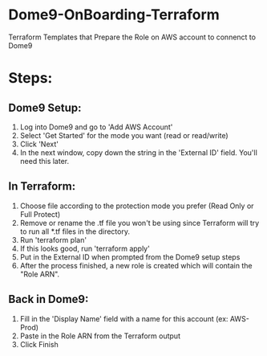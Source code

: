 # Dome9-OnBoarding-Terraform
Terraform Templates that Prepare the Role on AWS account to connenct to Dome9 

# Steps:

## Dome9 Setup:
1. Log into Dome9 and go to 'Add AWS Account'
2. Select 'Get Started' for the mode you want (read or read/write)
3. Click 'Next' 
4. In the next window, copy down the string in the 'External ID' field. You'll need this later. 

## In Terraform:
1. Choose file according to the protection mode you prefer (Read Only or Full Protect)
2. Remove or rename the .tf file you won't be using since Terraform will try to run all *.tf files in the directory.
3. Run 'terraform plan'
4. If this looks good, run 'terraform apply'
5. Put in the External ID when prompted from the Dome9 setup steps
6. After the process finished, a new role is created which will contain the "Role ARN".

## Back in Dome9:
1. Fill in the 'Display Name' field with a name for this account (ex: AWS-Prod) 
2. Paste in the Role ARN from the Terraform output
3. Click Finish



